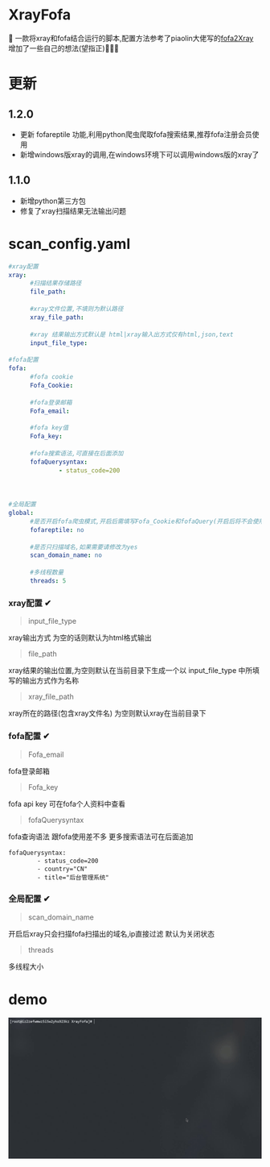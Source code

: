 # XrayFofa
🎉
一款将xray和fofa结合运行的脚本,配置方法参考了piaolin大佬写的<a href="https://github.com/piaolin/fofa2Xray">fofa2Xray</a>
增加了一些自己的想法(望指正)🌹🌹🌹

# 更新
## 1.2.0
* 更新 fofareptile 功能,利用python爬虫爬取fofa搜索结果,推荐fofa注册会员使用
* 新增windows版xray的调用,在windows环境下可以调用windows版的xray了
## 1.1.0
* 新增python第三方包
* 修复了xray扫描结果无法输出问题

# scan_config.yaml
  ~~~yaml
#xray配置
xray:
        #扫描结果存储路径
        file_path: 
        
        #xray文件位置,不填则为默认路径
        xray_file_path:
        
        #xray 结果输出方式默认是 html|xray输入出方式仅有html,json,text
        input_file_type: 

#fofa配置
fofa:
        #fofa cookie
        Fofa_Cookie: 

        #fofa登录邮箱
        Fofa_email:  

        #fofa key值
        Fofa_key:

        #fofa搜索语法,可直接在后面添加
        fofaQuerysyntax:
                - status_code=200



#全局配置
global:
        #是否开启fofa爬虫模式,开启后需填写Fofa_Cookie和fofaQuery(开启后将不会使用fofaAPI,fofa普通会员以及fofa高级会员勿用)
        fofareptile: no
        
        #是否只扫描域名,如果需要请修改为yes
        scan_domain_name: no

        #多线程数量
        threads: 5
 ~~~
### xray配置 ✔
> input_file_type 
<p>xray输出方式 为空的话则默认为html格式输出</p>

> file_path 
<p>xray结果的输出位置,为空则默认在当前目录下生成一个以 input_file_type 中所填写的输出方式作为名称</p>

>xray_file_path
<p>xray所在的路径(包含xray文件名) 为空则默认xray在当前目录下</p>

### fofa配置 ✔
> Fofa_email
<p>fofa登录邮箱</p>

> Fofa_key
<p>fofa api key 可在fofa个人资料中查看</p>
 
> fofaQuerysyntax
<p>fofa查询语法 跟fofa使用差不多 更多搜索语法可在后面追加</p>

  ~~~
  fofaQuerysyntax:
          - status_code=200
          - country="CN"
          - title="后台管理系统"
  ~~~

### 全局配置 ✔
> scan_domain_name
<p>开启后xray只会扫描fofa扫描出的域名,ip直接过滤 默认为关闭状态</p>

> threads
<p>多线程大小</p>

# demo
<img src="https://raw.githubusercontent.com/Miagz/image/master/na25n-7yu0i.gif">
